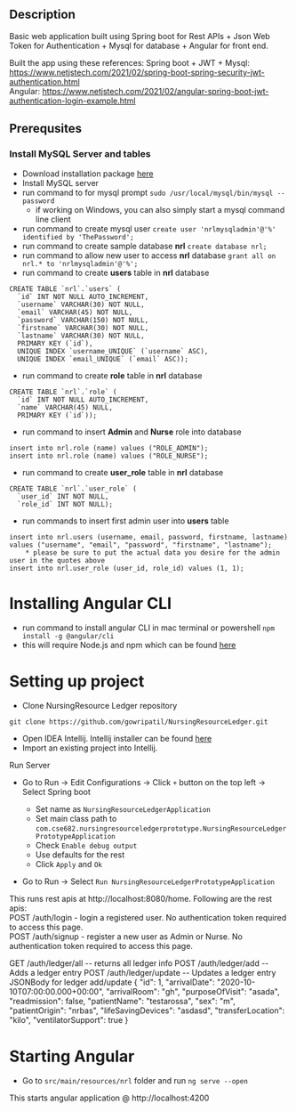 ## Description

Basic web application built using Spring boot for Rest APIs + Json Web Token for Authentication + Mysql for database + 
 Angular for front end.

Built the app using these references:
Spring boot + JWT + Mysql: https://www.netjstech.com/2021/02/spring-boot-spring-security-jwt-authentication.html  
Angular: https://www.netjstech.com/2021/02/angular-spring-boot-jwt-authentication-login-example.html  

## Prerequsites 

### Install MySQL Server and tables

* Download installation package [here](https://dev.mysql.com/downloads/mysql/)
* Install MySQL server
* run command to for mysql prompt `sudo /usr/local/mysql/bin/mysql --password`
	* if working on Windows, you can also simply start a mysql command line client
* run command to create mysql user `create user 'nrlmysqladmin'@'%'
identified by 'ThePassword';`
* run command to create sample database **nrl** `create database nrl;`
* run command to allow new user to access **nrl** database `grant
all on nrl.* to 'nrlmysqladmin'@'%';`
* run command to create **users** table in **nrl** database
```$xslt
CREATE TABLE `nrl`.`users` (
  `id` INT NOT NULL AUTO_INCREMENT,
  `username` VARCHAR(30) NOT NULL,
  `email` VARCHAR(45) NOT NULL,
  `password` VARCHAR(150) NOT NULL,
  `firstname` VARCHAR(30) NOT NULL,
  `lastname` VARCHAR(30) NOT NULL,
  PRIMARY KEY (`id`),
  UNIQUE INDEX `username_UNIQUE` (`username` ASC),
  UNIQUE INDEX `email_UNIQUE` (`email` ASC));
```
* run command to create **role** table in **nrl** database
```$xslt
CREATE TABLE `nrl`.`role` (
  `id` INT NOT NULL AUTO_INCREMENT,
  `name` VARCHAR(45) NULL,
  PRIMARY KEY (`id`));
```
* run command to insert **Admin** and **Nurse** role into database
```$xslt
insert into nrl.role (name) values ("ROLE_ADMIN");
insert into nrl.role (name) values ("ROLE_NURSE");
```

* run command to create **user_role** table in **nrl** database
```$xslt
CREATE TABLE `nrl`.`user_role` (
  `user_id` INT NOT NULL,
  `role_id` INT NOT NULL);
```

* run commands to insert first admin user into **users** table 
```$xslt
insert into nrl.users (username, email, password, firstname, lastname) values ("username", "email", "password", "firstname", "lastname");
	* please be sure to put the actual data you desire for the admin user in the quotes above
insert into nrl.user_role (user_id, role_id) values (1, 1);
```

# Installing Angular CLI

* run command to install angular CLI in mac terminal or powershell
`npm install -g @angular/cli`
* this will require Node.js and npm which can be found [here](https://nodejs.org/en/download/)


# Setting up project

* Clone NursingResource Ledger repository
```
git clone https://github.com/gowripatil/NursingResourceLedger.git
```
* Open IDEA Intellij. Intellij installer can be found [here](https://www.jetbrains.com/idea/download/)
* Import an existing project into Intellij.


Run Server
* Go to Run -> Edit Configurations -> Click `+` button on the top left -> Select Spring boot
	* Set name as `NursingResourceLedgerApplication`
	* Set main class path to `com.cse682.nursingresourceledgerprototype.NursingResourceLedgerPrototypeApplication`
	* Check `Enable debug output`
	* Use defaults for the rest
	* Click `Apply` and `Ok`
	
* Go to Run -> Select `Run NursingResourceLedgerPrototypeApplication`

This runs rest apis at http://localhost:8080/home. Following are the rest apis:  
POST /auth/login - login a registered user. No authentication token required to access this page.    
POST /auth/signup - register a new user as Admin or Nurse. No authentication token required to access this page.

GET /auth/ledger/all -- returns all ledger info
POST /auth/ledger/add -- Adds a ledger entry
POST /auth/ledger/update -- Updates a ledger entry
JSONBody for ledger add/update
{
"id": 1,
"arrivalDate": "2020-10-10T07:00:00.000+00:00",
"arrivalRoom": "gh",
"purposeOfVisit": "asada",
"readmission": false,
"patientName": "testarossa",
"sex": "m",
"patientOrigin": "nrbas",
"lifeSavingDevices": "asdasd",
"transferLocation": "kilo",
"ventilatorSupport": true
}
# Starting Angular

* Go to `src/main/resources/nrl` folder and run `ng serve --open`

This starts angular application @ http://localhost:4200

